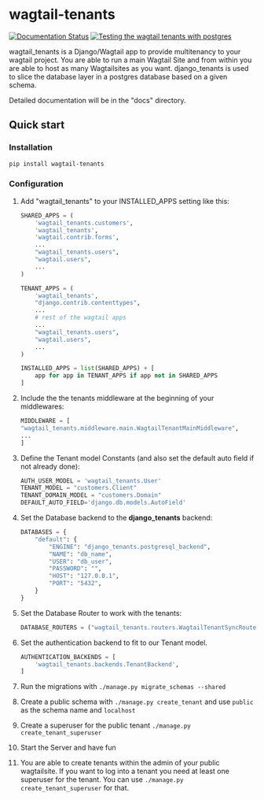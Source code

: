 # wagtail-tenants

[![Documentation Status](https://readthedocs.org/projects/wagtail-tenants/badge/?version=latest)](https://wagtail-tenants.readthedocs.io/en/latest/?badge=latest)
[![Testing the wagtail tenants with postgres](https://github.com/borisbrue/wagtail-tenants/actions/workflows/integrationtest.yml/badge.svg)](https://github.com/borisbrue/wagtail-tenants/actions/workflows/integrationtest.yml)

wagtail_tenants is a Django/Wagtail app to provide multitenancy to your wagtail project.
You are able to run a main Wagtail Site and from within you are able to host as many Wagtailsites as you want. 
django_tenants is used to slice the database layer in a postgres database based on a given schema.

Detailed documentation will be in the "docs" directory. 

## Quick start

### Installation

```bash
pip install wagtail-tenants
```

### Configuration

1. Add "wagtail_tenants" to your INSTALLED_APPS setting like this:

    ```python
    SHARED_APPS = (
        'wagtail_tenants.customers',
        'wagtail_tenants',
        'wagtail.contrib.forms',
        ...
        "wagtail_tenants.users",
        "wagtail.users",
        ...
    )

    TENANT_APPS = (
        'wagtail_tenants',
        "django.contrib.contenttypes",
        ...
        # rest of the wagtail apps
        ...
        "wagtail_tenants.users",
        "wagtail.users",
        ...
    )

    INSTALLED_APPS = list(SHARED_APPS) + [
        app for app in TENANT_APPS if app not in SHARED_APPS
    ]
    ```

2. Include the the tenants middleware at the beginning of your middlewares:

    ```python
    MIDDLEWARE = [
    "wagtail_tenants.middleware.main.WagtailTenantMainMiddleware",
    ...
    ]
    ```

3. Define the Tenant model Constants (and also set the default auto field if not already done):

    ```python
    AUTH_USER_MODEL = 'wagtail_tenants.User' 
    TENANT_MODEL = "customers.Client" 
    TENANT_DOMAIN_MODEL = "customers.Domain"
    DEFAULT_AUTO_FIELD='django.db.models.AutoField'
    ```

4. Set the Database backend to the **django_tenants** backend:

    ```python
    DATABASES = {
        "default": {
            "ENGINE": "django_tenants.postgresql_backend",
            "NAME": "db_name",
            "USER": "db_user",
            "PASSWORD": "",
            "HOST": "127.0.0.1",
            "PORT": "5432",
        }
    }
    ```

5. Set the Database Router to work with the tenants:

    ```python
    DATABASE_ROUTERS = ("wagtail_tenants.routers.WagtailTenantSyncRouter",)
    ```

6. Set the authentication backend to fit to our Tenant model.

    ```python
    AUTHENTICATION_BACKENDS = [
        'wagtail_tenants.backends.TenantBackend',
    ]
    ```

7. Run the migrations with `./manage.py migrate_schemas --shared`
8. Create a public schema with `./manage.py create_tenant` and use `public` as the schema name and `localhost`
9. Create a superuser for the public tenant `./manage.py create_tenant_superuser`
10. Start the Server and have fun
11. You are able to create tenants within the admin of your public wagtailsite. If you want to log into a tenant you need at least one superuser for the tenant. You can use `./manage.py create_tenant_superuser` for that.
